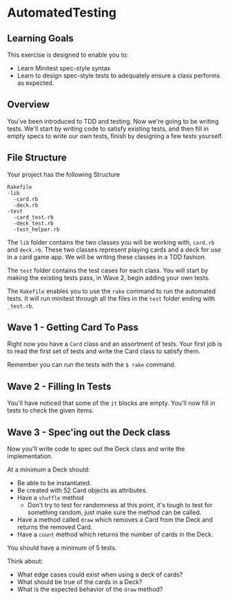 # AutomatedTesting

## Learning Goals
This exercise is designed to enable you to:
- Learn Minitest spec-style syntax
- Learn to design spec-style tests to adequately ensure a class performs as expected.

## Overview

You've been introduced to TDD and testing.  Now we're going to be writing tests.  We'll start by writing code to satisfy existing tests, and then fill in empty specs to write our own tests, finish by designing a few tests yourself.

## File Structure

Your project has the following Structure
```
Rakefile
-lib
  -card.rb
  -deck.rb
-test
  -card_test.rb
  -deck_test.rb
  -test_helper.rb
```

The `lib` folder contains the two classes you will be working with, `card.rb` and `deck.rb`.  These two classes represent playing cards and a deck for use in a card game app.  We will be writing these classes in a TDD fashion.

The `test` folder contains the test cases for each class.  You will start by making the existing tests pass, in Wave 2, begin adding your own tests.

The `Rakefile` enables you to use the `rake` command to run the automated tests.  It will run minitest through all the files in the `test` folder ending with `_test.rb`.


## Wave 1 - Getting Card To Pass

Right now you have a `Card` class and an assortment of tests.  Your
first job is to read the first set of tests and write the Card class
to satisfy them.

Remember you can run the tests with the `$ rake` command.


## Wave 2 - Filling In Tests

You'll have noticed that some of the `it` blocks are empty.  You'll now fill in tests to check the given items.


## Wave 3 - Spec'ing out the Deck class


Now you'll write code to spec out the Deck class and write the implementation.

At a minimum a Deck should:
* Be able to be instantiated.
* Be created with 52 Card objects as attributes.
* Have a `shuffle` method
  * Don't try to test for randomness at this point, it's tough to test for something random, just make sure the method can be called.
* Have a method called `draw` which removes a Card from the Deck and returns the removed Card.
* Have a `count` method which returns the number of cards in the Deck.

You should have a minimum of 5 tests.

Think about:
- What edge cases could exist when using a deck of cards?
- What should be true of the cards in a Deck?
- What is the expected behavior of the `draw` method?
